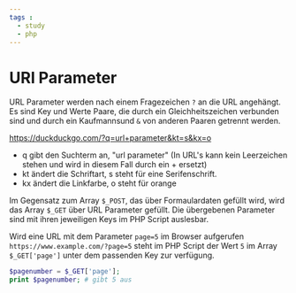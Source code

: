 ```yaml
---
tags :
  - study
  - php
---
```

# URl Parameter
URL Parameter werden nach einem Fragezeichen `?` an die URL angehängt. Es sind Key und Werte Paare, die durch ein Gleichheitszeichen verbunden sind und durch ein Kaufmannsund `&` von anderen Paaren getrennt werden.

https://duckduckgo.com/?q=url+parameter&kt=s&kx=o

- q gibt den Suchterm an, "url  parameter" (In URL's kann kein Leerzeichen stehen und wird in diesem Fall durch ein + ersetzt)
- kt ändert die Schriftart, s steht für eine Serifenschrift.
- kx ändert die Linkfarbe, o steht für orange

Im Gegensatz zum Array `$_POST`, das über Formaulardaten gefüllt wird, wird das Array `$_GET` über URL Parameter gefüllt. Die übergebenen Parameter sind mit ihren jeweiligen Keys im PHP Script auslesbar.

Wird eine URL mit dem Parameter `page=5` im Browser aufgerufen `https://www.example.com/?page=5` steht im PHP Script der Wert `5` im Array `$_GET['page']` unter dem passenden Key zur verfügung.

```php
$pagenumber = $_GET['page'];
print $pagenumber; # gibt 5 aus
```

